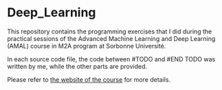 # Deep_Learning
This repository contains the programming exercises that I did during the practical sessions of the Advanced Machine Learning and Deep Learning (AMAL) course in M2A program at Sorbonne Université.

In each source code file, the code between #TODO and #END TODO was written by me, while the other parts are provided.

Please refer to [the website of the course](https://dac.lip6.fr/master/amal-2024-2025/) for more details.

